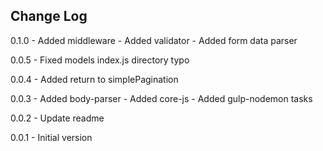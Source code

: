 ## Change Log

0.1.0 - Added middleware
      - Added validator
      - Added form data parser

0.0.5 - Fixed models index.js directory typo

0.0.4 - Added return to simplePagination

0.0.3 - Added body-parser
      - Added core-js
      - Added gulp-nodemon tasks

0.0.2 - Update readme

0.0.1 - Initial version
